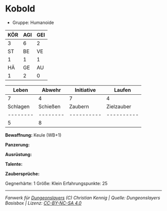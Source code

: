 # Kobold  
- Gruppe: Humanoide  

| KÖR | AGI | GEI |  
| --- | --- | --- |  
| 3   | 6   | 2   |
| ST  | BE  | VE  |  
| 1   | 1   | 1   |
| HÄ  | GE  | AU  |  
| 1   | 2   | 0   |


| Leben    | Abwehr   | Initiative | Laufen     |
| -------- | -------- | ---------- | ---------- |
| 7        | 4        | 7          | 4          |
| Schlagen | Schießen | Zaubern    | Zielzauber |
| -------- | -------- | ---------- | ---------- |
| 5        | 8        |            |            |

**Bewaffnung:**
Keule (WB+1)

**Panzerung:**


**Ausrüstung:**


**Talente:**


**Zaubersprüche:**


Gegnerhärte: 1
Größe: Klein
Erfahrungspunkte: 25



___
*Fanwerk für [Dungeonslayers](https://www.dungeonslayers.net/) (C) Christian Kennig | Quelle: Dungeonslayers Basisbox | Lizenz: [CC-BY-NC-SA 4.0](https://creativecommons.org/licenses/by-nc-sa/4.0/deed.de)*